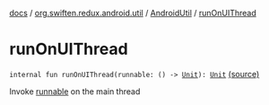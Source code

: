 [docs](../../index.md) / [org.swiften.redux.android.util](../index.md) / [AndroidUtil](index.md) / [runOnUIThread](./run-on-u-i-thread.md)

# runOnUIThread

`internal fun runOnUIThread(runnable: () -> `[`Unit`](https://kotlinlang.org/api/latest/jvm/stdlib/kotlin/-unit/index.html)`): `[`Unit`](https://kotlinlang.org/api/latest/jvm/stdlib/kotlin/-unit/index.html) [(source)](https://github.com/protoman92/KotlinRedux/tree/master/android/android-util/src/main/java/org/swiften/redux/android/util/AndroidUtil.kt#L16)

Invoke [runnable](run-on-u-i-thread.md#org.swiften.redux.android.util.AndroidUtil$runOnUIThread(kotlin.Function0((kotlin.Unit)))/runnable) on the main thread

